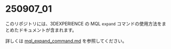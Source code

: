 # 250907_01

このリポジトリには、3DEXPERIENCE の MQL `expand` コマンドの使用方法をまとめたドキュメントが含まれます。

詳しくは [mql_expand_command.md](./mql_expand_command.md) を参照してください。
